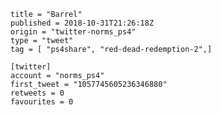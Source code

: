 ```
title = "Barrel"
published = 2018-10-31T21:26:18Z
origin = "twitter-norms_ps4"
type = "tweet"
tag = [ "ps4share", "red-dead-redemption-2",]

[twitter]
account = "norms_ps4"
first_tweet = "1057745605236346880"
retweets = 0
favourites = 0
```

<p class='image'><img src='https://mnf.m17s.net/2018/10/31/Dq3eBYAXgAUXnGA.jpg' alt=''></p>

